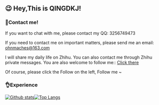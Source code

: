## 😉 Hey,This is QINGDKJ!

### 👀Contact me!

If you want to chat with me, please contact my QQ: 3256749473

If you need to contact me on important matters, please send me an email: ohnmaches@163.com

I will share my daily life on Zhihu. You can also contact me through Zhihu private messages. You are also welcome to follow me:: [Click there](https://www.zhihu.com/people/qingdkj)

Of course, please click the Follow on the left, Follow me ~

### 👌Experience
[![Github stats](https://github-readme-stats.vercel.app/api?username=qingdkj&show_icons=true&include_all_commits=true)](https://github.com/qingdkj/github-readme-stats)[![Top Langs](https://github-readme-stats.vercel.app/api/top-langs/?username=qingdkj&layout=compact)](https://github.com/qingdkj/github-readme-stats)



